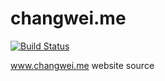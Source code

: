 # changwei.me

[![Build Status](https://travis-ci.org/cw1997/changwei.me.svg?branch=master)](https://travis-ci.org/cw1997/changwei.me)

www.changwei.me website source
